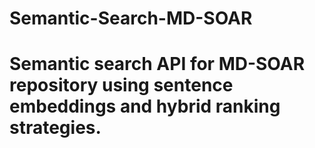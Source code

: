 # Semantic-Search-MD-SOAR
# Semantic search API for MD-SOAR repository using sentence embeddings and hybrid ranking strategies.
